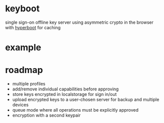 # keyboot

single sign-on offline key server using asymmetric crypto
in the browser with [hyperboot](http://hyperboot.org) for caching

# example

# roadmap

* multiple profiles
* add/remove individual capabilities before approving
* store keys encrypted in localstorage for sign in/out
* upload encrypted keys to a user-chosen server for backup and multiple devices
* queue mode where all operations must be explicitly approved
* encryption with a second keypair

